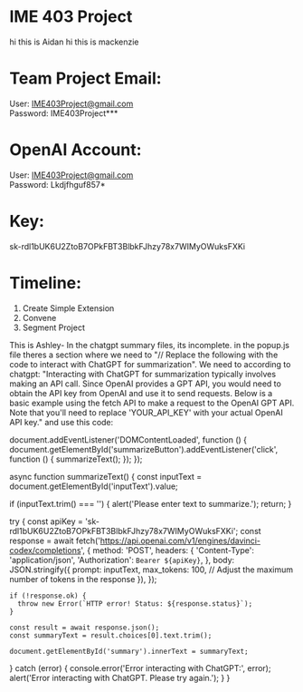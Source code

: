 # IME 403 Project

hi this is Aidan
hi this is mackenzie

# Team Project Email:  </br >
User: IME403Project@gmail.com  </br >
Password: IME403Project***    </br >

# OpenAI Account:   </br >
User: IME403Project@gmail.com </br >
Password: Lkdjfhguf857*       </br >

# Key:
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


# Timeline: 

1. Create Simple Extension
2. Convene
3. Segment Project

This is Ashley- In the chatgpt summary files, its incomplete. in the popup.js file theres a section where we need to "// Replace the following with the code to interact with ChatGPT for summarization". We need to according to chatgpt: "Interacting with ChatGPT for summarization typically involves making an API call. Since OpenAI provides a GPT API, you would need to obtain the API key from OpenAI and use it to send requests. Below is a basic example using the fetch API to make a request to the OpenAI GPT API. Note that you'll need to replace 'YOUR_API_KEY' with your actual OpenAI API key." and use this code: 





document.addEventListener('DOMContentLoaded', function () {
  document.getElementById('summarizeButton').addEventListener('click', function () {
    summarizeText();
  });
});

async function summarizeText() {
  const inputText = document.getElementById('inputText').value;

  if (inputText.trim() === '') {
    alert('Please enter text to summarize.');
    return;
  }

  try {
    const apiKey = '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';
    const response = await fetch('https://api.openai.com/v1/engines/davinci-codex/completions', {
      method: 'POST',
      headers: {
        'Content-Type': 'application/json',
        'Authorization': `Bearer ${apiKey}`,
      },
      body: JSON.stringify({
        prompt: inputText,
        max_tokens: 100, // Adjust the maximum number of tokens in the response
      }),
    });

    if (!response.ok) {
      throw new Error(`HTTP error! Status: ${response.status}`);
    }

    const result = await response.json();
    const summaryText = result.choices[0].text.trim();

    document.getElementById('summary').innerText = summaryText;
  } catch (error) {
    console.error('Error interacting with ChatGPT:', error);
    alert('Error interacting with ChatGPT. Please try again.');
  }
}
